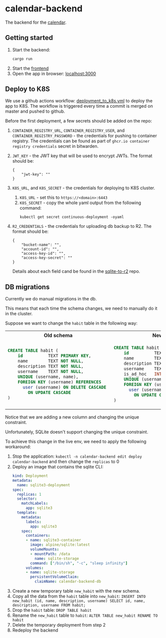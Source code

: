 # calendar-backend

The backend for the [calendar](https://calendar.aguzovatii.com).

## Getting started

1. Start the backend:
    ```sh
    cargo run
    ```
2. Start the [frontend](https://github.com/aguzovatii/calendar-frontend)
3. Open the app in browser: [localhost:3000](http://localhost:3000)

## Deploy to K8S

We use a github actions workflow: [deployment_to_k8s.yml](./.github/workflows/deployment_to_k8s.yml) to deploy the app to K8S. The workflow is triggered every time a commit is merged on master and pushed to github.

Before the first deployment, a few secrets should be added on the repo:

1. `CONTAINER_REGISTRY_URL`, `CONTAINER_REGISTRY_USER`, and `CONTAINER_REGISTRY_PASSWORD` - the credentials for pushing to container registry. The credentials can be found as part of `ghcr.io container registry credentials` secret in bitwarden.
2. `JWT_KEY` - the JWT key that will be used to encrypt JWTs. The format should be:

    ```
    {
        "jwt-key": ""
    }
    ```
3. `K8S_URL`, and `K8S_SECRET` - the credentials for deploying to K8S cluster.
    1. `K8S_URL` - set this to `https://<domain>:6443`
    2. `K8S_SECRET` - copy the whole yaml output from the following command:
       ```
       kubectl get secret continuous-deployment -oyaml
       ```
4. `R2_CREDENTIALS` - the credentials for uploading db backup to R2. The format should be:
    ```
    {
        "bucket-name": "",
        "account-id": "",
        "access-key-id": "",
        "access-key-secret": ""
    }
    ```
    Details about each field cand be found in the [sqlite-to-r2](https://github.com/calendar-team/sqlite-to-r2) repo.

## DB migrations

Currently we do manual migrations in the db.

This means that each time the schema changes, we need to manually do it in the cluster.

Suppose we want to change the `habit` table in the following way:

<table>
<tr>
<th>Old schema</th>
<th>New schema</th>
</tr>
<tr>

<td>

```sql
CREATE TABLE habit (
    id          TEXT PRIMARY KEY,
    name        TEXT NOT NULL,
    description TEXT NOT NULL,
    username    TEXT NOT NULL,
    UNIQUE (username, name),
    FOREIGN KEY (username) REFERENCES 
      user (username) ON DELETE CASCADE 
        ON UPDATE CASCADE
)
```
</td>

<td>

```sql
CREATE TABLE habit (
    id          TEXT PRIMARY KEY,
    name        TEXT NOT NULL,
    description TEXT NOT NULL,
    username    TEXT NOT NULL,
    is_ad_hoc   INTEGER NOT NULL DEFAULT 0,
    UNIQUE (username, name, is_ad_hoc),
    FOREIGN KEY (username) REFERENCES 
      user (username) ON DELETE CASCADE 
        ON UPDATE CASCADE
)
```
</td>

</tr>
</table>

Notice that we are adding a new column and changing the unique constraint.

Unfortunately, SQLite doesn't support changing the unique constraint.

To achieve this change in the live env, we need to apply the following workaround:

1. Stop the application: `kubectl -n calendar-backend edit deploy calendar-backend` and then change the `replicas` to 0
2. Deploy an image that contains the sqlite CLI:
   ```yaml
   kind: Deployment
   metadata:
     name: sqlite3-deployment
   spec:
     replicas: 1
     selector:
       matchLabels:
         app: sqlite3
     template:
       metadata:
         labels:
           app: sqlite3
       spec:
         containers:
         - name: sqlite3-container
           image: alpine/sqlite:latest
           volumeMounts:
           - mountPath: /data
             name: sqlite-storage
           command: ["/bin/sh", "-c", "sleep infinity"]
         volumes:
         - name: sqlite-storage
           persistentVolumeClaim:
             claimName: calendar-backend-db
   ```
3. Create a new temporary table `new_habit` with the new schema.
4. Copy all the data from the `habit` table into `new_habit`: `INSERT INTO new_habit (id, name, description, username) SELECT id, name, description, username FROM habit;`
5. Drop the `habit` table: `DROP TABLE habit`
6. Rename the `new_habit` table to `habit`: `ALTER TABLE new_habit RENAME TO habit`
7. Delete the temporary deployment from step 2
8. Redeploy the backend

